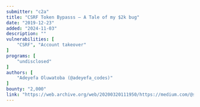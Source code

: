 ```yaml
---
submitter: "c2a"
title: "CSRF Token Bypasss — A Tale of my $2k bug"
date: "2019-12-23"
added: "2024-11-03"
description: ""
vulnerabilities: [
    "CSRF", "Account takeover"
]
programs: [
    "undisclosed"
]
authors: [
    "Adeyefa Oluwatoba (@adeyefa_codes)"
]
bounty: "2,000"
link: "https://web.archive.org/web/20200320111950/https://medium.com/@sainttobs/csrf-token-bypasss-a-tale-of-my-2k-bug-ff7f51166ea1"
---
```




